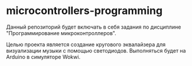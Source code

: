 # microcontrollers-programming
Данный репозиторий будет включать в себя задания по дисциплине "Программирование микроконтроллеров".

Целью проекта является создание кругового эквалайзера для визуализации музыки с помощью светодиодов. Выполняться будет на Arduino в симуляторе Wokwi.
